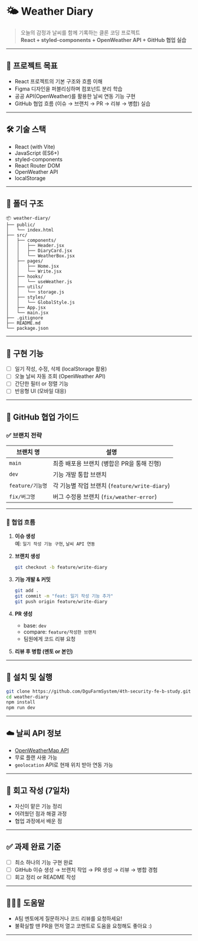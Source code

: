 # 🌤️ Weather Diary

> 오늘의 감정과 날씨를 함께 기록하는 클론 코딩 프로젝트  
> **React + styled-components + OpenWeather API + GitHub 협업 실습**

---

## 📌 프로젝트 목표

- React 프로젝트의 기본 구조와 흐름 이해
- Figma 디자인을 퍼블리싱하며 컴포넌트 분리 학습
- 공공 API(OpenWeather)를 활용한 날씨 연동 기능 구현
- GitHub 협업 흐름 (이슈 → 브랜치 → PR → 리뷰 → 병합) 실습

---

## 🛠 기술 스택

- React (with Vite)
- JavaScript (ES6+)
- styled-components
- React Router DOM
- OpenWeather API
- localStorage

---

## 📁 폴더 구조

```
📦 weather-diary/
├── public/
│   └── index.html
├── src/
│   ├── components/
│   │   ├── Header.jsx
│   │   ├── DiaryCard.jsx
│   │   └── WeatherBox.jsx
│   ├── pages/
│   │   ├── Home.jsx
│   │   └── Write.jsx
│   ├── hooks/
│   │   └── useWeather.js
│   ├── utils/
│   │   └── storage.js
│   ├── styles/
│   │   └── GlobalStyle.js
│   ├── App.jsx
│   └── main.jsx
├── .gitignore
├── README.md
└── package.json
```

---

## 🧪 구현 기능

- [ ] 일기 작성, 수정, 삭제 (localStorage 활용)
- [ ] 오늘 날씨 자동 조회 (OpenWeather API)
- [ ] 간단한 필터 or 정렬 기능
- [ ] 반응형 UI (모바일 대응)

---

## 🔄 GitHub 협업 가이드

### ✅ 브랜치 전략

| 브랜치 명        | 설명                                          |
| ---------------- | --------------------------------------------- |
| `main`           | 최종 배포용 브랜치 (병합은 PR을 통해 진행)    |
| `dev`            | 기능 개발 통합 브랜치                         |
| `feature/기능명` | 각 기능별 작업 브랜치 (`feature/write-diary`) |
| `fix/버그명`     | 버그 수정용 브랜치 (`fix/weather-error`)      |

---

### 🧩 협업 흐름

1. **이슈 생성**  
   예: `일기 작성 기능 구현`, `날씨 API 연동`

2. **브랜치 생성**

   ```bash
   git checkout -b feature/write-diary
   ```

3. **기능 개발 & 커밋**

   ```bash
   git add .
   git commit -m "feat: 일기 작성 기능 추가"
   git push origin feature/write-diary
   ```

4. **PR 생성**

   - base: `dev`
   - compare: `feature/작성한 브랜치`
   - 팀원에게 코드 리뷰 요청

5. **리뷰 후 병합 (멘토 or 본인)**

---

## 🧪 설치 및 실행

```bash
git clone https://github.com/DguFarmSystem/4th-security-fe-b-study.git
cd weather-diary
npm install
npm run dev
```

---

## ☁️ 날씨 API 정보

- [OpenWeatherMap API](https://openweathermap.org/api)
- 무료 플랜 사용 가능
- `geolocation` API로 현재 위치 받아 연동 가능

---

## 📝 회고 작성 (7일차)

- 자신이 맡은 기능 정리
- 어려웠던 점과 해결 과정
- 협업 과정에서 배운 점

---

## ✅ 과제 완료 기준

- [ ] 최소 하나의 기능 구현 완료
- [ ] GitHub 이슈 생성 → 브랜치 작업 → PR 생성 → 리뷰 → 병합 경험
- [ ] 회고 정리 or README 작성

---

## 🙋🏻‍♀️ 도움말

- A팀 멘토에게 질문하거나 코드 리뷰를 요청하세요!
- 불확실할 땐 PR을 먼저 열고 코멘트로 도움을 요청해도 좋아요 :)

---
